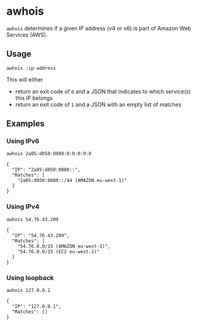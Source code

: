 # awhois

`awhois` determines if a given IP address (v4 or v6) is part of Amazon Web Services (AWS).

## Usage

`awhois :ip-address`

This will either

* return an exit code of `0` and a JSON that indicates to which service(s) this IP belongs
* return an exit code of `1` and a JSON with an empty list of matches

## Examples

### Using IPv6

```
awhois 2a05:d050:8080:0:0:0:0:0

{
  "IP": "2a05:d050:8080::",
  "Matches": [
    "2a05:d050:8080::/44 (AMAZON eu-west-1)"
  ]
}
```

### Using IPv4

```
awhois 54.76.43.209

{
  "IP": "54.76.43.209",
  "Matches": [
    "54.76.0.0/15 (AMAZON eu-west-1)",
    "54.76.0.0/15 (EC2 eu-west-1)"
  ]
}
```

### Using loopback

```
awhois 127.0.0.1

{
  "IP": "127.0.0.1",
  "Matches": []
}
```
